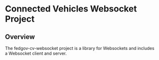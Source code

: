 # Connected Vehicles Websocket Project

## Overview

The fedgov-cv-websocket project is a library for Websockets and includes a Websocket client and server.